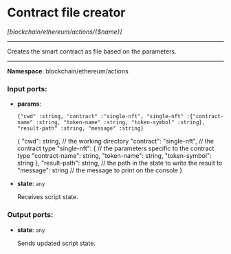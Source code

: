 # Contract file creator

_[blockchain/ethereum/actions/{$name}]_

---

Creates the smart contract as file based on the parameters.

---

__Namespace__: blockchain/ethereum/actions

### Input ports:

* __params__: 
    ```
    {"cwd" :string, "contract" :"single-nft", "single-nft" :{"contract-name" :string, "token-name" :string, "token-symbol" :string}, "result-path" :string, "message" :string}
    ```

    {
      "cwd": string, // the working directory
      "contract": "single-nft", // the contract type
      "single-nft": {  // the parameters specific to the contract type
        "contract-name": string,
        "token-name": string,
        "token-symbol": string
      },
      "result-path": string, // the path in the state to write the result to
      "message": string // the message to print on the console
    }


* __state__: ` any `

    Receives script state.

### Output ports:

* __state__: ` any `

    Sends updated script state.

